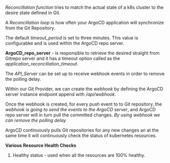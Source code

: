 *Reconcillation function* tries to match the actual state of a k8s cluster to the desire state defined in Git.

A *Reconcillation loop* is how often your ArgoCD application will synchronize from the Git Repository.

The default *timeout_period* is set to three minutes. This value is configurabke and is used within the ArgoCD repo server.

**ArgoCD_repo_server** - is responsible to retrieve the desired straight from Gitrepo server and it has a timeout option called as the *application_reconcillation_timeout*.

The *API_Server* can be set up to receive webhook events in order to remove the polling delay.

Within our Git Provider, we can create the *webhook* by defining the ArgoCD server instance endpoint append with */api/webhook.*

Once the webhook is created, for every push event to to Git repository, the *webhook is going to send the events to the ArgoCD server*, and ArgoCD repo server will in turn pull the committed changes.
*By using webhook we can remove the polling delay*

ArgoCD continuously pulls Git repositories for any new changes an at the same time it will continuously check the status of kubernetes resources.

**Various Resource Health Checks**
1. Healthy status - used when all the resources are 100% healthy.

